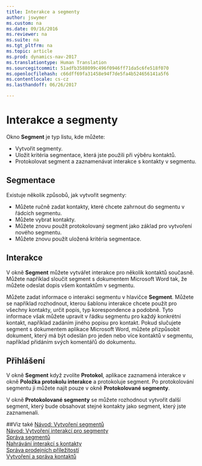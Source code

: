 ```yaml
---
title: Interakce a segmenty
author: jswymer
ms.custom: na
ms.date: 09/16/2016
ms.reviewer: na
ms.suite: na
ms.tgt_pltfrm: na
ms.topic: article
ms.prod: dynamics-nav-2017
ms.translationtype: Human Translation
ms.sourcegitcommit: 51adfb3588099c496f0946ff71da5c6fe518f070
ms.openlocfilehash: c66dff69fa31458e94f7de5fa4b524656141a5f6
ms.contentlocale: cs-cz
ms.lasthandoff: 06/26/2017

---
```

# <a name="interactions-and-segments"></a>Interakce a segmenty
Okno **Segment** je typ listu, kde můžete:

* Vytvořit segmenty.
* Uložit kritéria segmentace, která jste použili při výběru kontaktů.
* Protokolovat segment a zaznamenávat interakce s kontakty v segmentu.

## <a name="segmenting"></a>Segmentace
Existuje několik způsobů, jak vytvořit segmenty:

* Můžete ručně zadat kontakty, které chcete zahrnout do segmentu v řádcích segmentu.
* Můžete vybrat kontakty.
* Můžete znovu použít protokolovaný segment jako základ pro vytvoření nového segmentu.
* Můžete znovu použít uložená kritéria segmentace.

## <a name="interactions"></a>Interakce
V okně **Segment** můžete vytvářet interakce pro několik kontaktů současně. Můžete například sloučit segment s dokumentem Microsoft Word tak, že můžete odeslat dopis všem kontaktům v segmentu.

Můžete zadat informace o interakci segmentu v hlavičce **Segment**. Můžete se například rozhodnout, kterou šablonu interakce chcete použít pro všechny kontakty, určit popis, typ korespondence a podobně. Tyto informace však můžete upravit v řádku segmentu pro každý konkrétní kontakt, například zadáním jiného popisu pro kontakt. Pokud slučujete segment s dokumentem aplikace Microsoft Word, můžete přizpůsobit dokument, který má být odeslán pro jeden nebo více kontaktů v segmentu, například přidáním svých komentářů do dokumentu.

## <a name="logging"></a>Přihlášení
V okně **Segment** když zvolíte **Protokol**, aplikace zaznamená interakce v okně **Položka protokolu interakce** a protokoluje segment. Po protokolování segmentu ji můžete najít pouze v okně **Protokolované segmenty**.

V okně **Protokolované segmenty** se můžete rozhodnout vytvořit další segment, který bude obsahovat stejné kontakty jako segment, který jste zaznamenali.


##<a name="see-also"></a>Viz také
[Návod: Vytvoření segmentů](marketing-how-create-segment.md)  
[Návod: Vytvoření interakcí pro segmenty](marketing-how-create-interactions.md)  
[Správa segmentů](marketing-segments.md)  
[Nahrávání interakcí s kontakty](marketing-interactions.md)  
[Správa prodejních příležitostí](marketing-manage-sales-opportunities.md)  
[Vytvoření a správa kontaktů](marketing-contacts.md)

